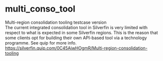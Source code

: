 # multi_conso_tool
Multi-region consolidation tooling testcase version
<br>
The current integrated consolidation tool in Silverfin is very limited with respect to what is expected in some Silverfin regions. This is the reason that some clients opt for building their own API-based tool via a technology programme. See quip for more info.
<br>
https://silverfin.quip.com/0C45AjwHOgmR/Multi-region-consolidation-tooling
